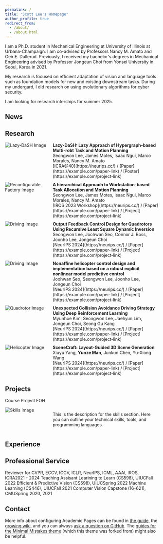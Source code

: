 ```yaml
---
permalink: /
title: "Scott Lee's Homepage"
author_profile: true
redirect_from: 
  - /about/
  - /about.html
---
```


I am a Ph.D. student in Mechanical Engineering at University of Illinois at Urbana-Champaign. I am co-advised by Professors Nancy M. Amato and Geir E. Dullerud. 
Previously, I received my bachelor's  degrees in Mechanical Engineering advised by Professor Jongeun Choi from Yonsei University in Seoul, Korea in 2021. 

My research is focused on efficient adaptation of vision and language tools such as foundation models for new and existing downstream tasks. During my undergard, I did research on using evolutionary algorithms for cyber security.


I am looking for research interships for summer 2025.

News
------ 


Research
------
<!-- ### Lazy-DaSH -->
<div style="display: flex; flex-direction: row; align-items: flex-start; margin-bottom: 10px;">
  <div style="width: 30%; padding-right: 8px;">
    <img src="https://via.placeholder.com/150" alt="Lazy-DaSH Image" style="max-width: 100%; height: auto;">
  </div>
  <div style="width: 70%;">
    <!-- <p>This section describes Lazy-DaSH, detailing the project, its goals, and any key results or publications.</p> -->
    <strong>Lazy-DaSH: Lazy Approach of Hypergraph-based Multi-robt Task and Motion Planning</strong><br>
    Seongwon Lee, James Motes, Isaac Ngui, Marco Morales, Nancy M. Amato<br>
    [ICRA@40](https://neurips.cc/) / [Paper](https://example.com/paper-link) / [Poster](https://example.com/project-link)
  </div>
</div>

<!-- ### Reconfigurable Factory -->
<div style="display: flex; flex-direction: row; align-items: flex-start; margin-bottom: 10px;">
  <div style="width: 30%; padding-right: 8px;">
    <img src="https://via.placeholder.com/150" alt="Reconfigurable Factory Image" style="max-width: 100%; height: auto;">
  </div>
  <div style="width: 70%;">
    <!-- <p>This section describes the Reconfigurable Factory project. Include information on how it enables flexible manufacturing and any specific methodologies or technologies used.</p> -->
    <strong>A hierarchical Approach to Workstation-based Task Allocation and Motion Planning</strong><br>
    Seongwon Lee, James Motes, Isaac Ngui, Marco Morales, Nancy M. Amato<br>
    [IROS 2023 Workshop](https://neurips.cc/) / [Paper](https://example.com/paper-link) / [Project](https://example.com/project-link)
  </div>
</div>

<!-- ### Driving -->
<div style="display: flex; flex-direction: row; align-items: flex-start; margin-bottom: 10px;">
  <div style="width: 30%; padding-right: 8px;">
    <img src="https://via.placeholder.com/150" alt="Driving Image" style="max-width: 100%; height: auto;">
  </div>
  <div style="width: 70%;">
    <!-- <p>This section provides an overview of the driving research. Describe any experiments, models, or insights gained in this area.</p> -->
    <strong>Output Feedback Control Design for Quadrotors Using Recursive Least Square Dynamic Inversion</strong><br>
    Seongwon Lee, Joohwan Seo, Connor J. Boss, Joonho Lee, Jongeun Choi<br>
    [NeurIPS 2024](https://neurips.cc/) / [Paper](https://example.com/paper-link) / [Project](https://example.com/project-link)
  </div>
</div>

<!-- ### Driving -->
<div style="display: flex; flex-direction: row; align-items: flex-start; margin-bottom: 10px;">
  <div style="width: 30%; padding-right: 8px;">
    <img src="https://via.placeholder.com/150" alt="Driving Image" style="max-width: 100%; height: auto;">
  </div>
  <div style="width: 70%;">
    <!-- <p>This section provides an overview of the driving research. Describe any experiments, models, or insights gained in this area.</p> -->
    <strong>Nonaffine helicopter control design and implementation based on a robust explicit nonlinear model predictive control</strong><br>
    Joohwan Seo, Seongwon Lee, Joonho Lee, Jongeun Choi<br>
    [NeurIPS 2024](https://neurips.cc/) / [Paper](https://example.com/paper-link) / [Project](https://example.com/project-link)
  </div>
</div>

<!-- ### Quadrotor -->
<div style="display: flex; flex-direction: row; align-items: flex-start; margin-bottom: 10px;">
  <div style="width: 30%; padding-right: 8px;">
    <img src="https://via.placeholder.com/150" alt="Quadrotor Image" style="max-width: 100%; height: auto;">
  </div>
  <div style="width: 70%;">
    <!-- <p>In this section, provide details about your research on quadrotors, including any unique approaches, challenges, and achievements.</p> -->
    <strong>Unexpected Collision Avoidance Driving Strategy Using Deep Reinforcement Learning</strong><br>
    Myunhoe Kim, Seongwon Lee, Jaehyun Lim, Jongeun Choi, Seong Gu Kang<br>
    [NeurIPS 2024](https://neurips.cc/) / [Paper](https://example.com/paper-link) / [Project](https://example.com/project-link)
  </div>
</div>

<!-- ### Helicopter -->
<div style="display: flex; flex-direction: row; align-items: flex-start; margin-bottom: 10px;">
  <div style="width: 30%; padding-right: 8px;">
    <img src="https://via.placeholder.com/150" alt="Helicopter Image" style="max-width: 100%; height: auto;">
  </div>
  <div style="width: 70%;">
    <!-- <p>This section covers your research on helicopters, discussing the objectives, methods, and significant outcomes of the study.</p> -->
    <strong>SceneCraft: Layout-Guided 3D Scene Generation</strong><br>
    Xiuyu Yang, <strong>Yunze Man</strong>, Junkun Chen, Yu-Xiong Wang<br>
    [NeurIPS 2024](https://neurips.cc/) / [Paper](https://example.com/paper-link) / [Project](https://example.com/project-link)
  </div>
</div>



Projects
------
Course Project
EOH

<div style="display: flex; flex-direction: row; align-items: flex-start; margin-bottom: 10px;">
  <div style="width: 30%; padding-right: 8px;">
    <img src="https://via.placeholder.com/150" alt="Skills Image" style="max-width: 100%; height: auto;">
  </div>
  <div style="width: 70%;">
    <p>This is the description for the skills section. Here you can outline your technical skills, tools, and programming languages.</p>
  </div>
</div>


Experience
------


Professional Service
------
Reviewer for CVPR, ECCV, ICCV, ICLR, NeurIPS, ICML, AAAI, IROS, ICRA2021 - 2024
Teaching Assisant
Learining to Learn (CS598), UIUCFall 2022
Efficient & Predictive Vision (CS598), UIUCSpring 2022
Machine Learning (CS446), UIUCFall 2021
Computer Vision Capstone (16-621), CMUSpring 2020, 2021



Contact
------ 
More info about configuring Academic Pages can be found in [the guide](https://academicpages.github.io/markdown/), the [growing wiki](https://github.com/academicpages/academicpages.github.io/wiki), and you can always [ask a question on GitHub](https://github.com/academicpages/academicpages.github.io/discussions). The [guides for the Minimal Mistakes theme](https://mmistakes.github.io/minimal-mistakes/docs/configuration/) (which this theme was forked from) might also be helpful.
